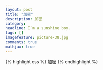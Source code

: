 ```yaml
---
layout: post
title: "加密"
description: 加密
category: 
headline: I`m a sunshine boy.
tags: []
imagefeature: picture-38.jpg
comments: true
mathjax: true
---
```

{% highlight css %}
加密
{% endhighlight %}


